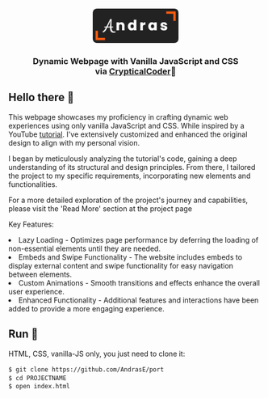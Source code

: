 <br>
<p align="center">
  <a href="https://andrasegyed.netlify.app/" target="_blank" rel="noopener noreferrer">
  <img src="https://github.com/AndrasE/raw-readme/blob/main/port-readme-img.png?raw=true" width="170px">
  </a>
</p>

<h3 align="center">
Dynamic Webpage with Vanilla JavaScript and CSS 
<br>
via <a href="https://www.youtube.com/@CrypticalCoder" target="_blank" rel="noopener noreferrer">CrypticalCoder</a>💯
</h3>

## Hello there 👋

<p>This webpage showcases my proficiency in crafting dynamic web experiences using only vanilla JavaScript and CSS. While inspired by a YouTube <a href=https://youtu.be/zJE-ze4TfXc target="_blank" rel="noopener noreferrer">tutorial</a>. I've extensively customized and enhanced the original design to align with my personal vision.</p>

<p>I began by meticulously analyzing the tutorial's code, gaining a deep understanding of its structural and design principles. From there, I tailored the project to my specific requirements, incorporating new elements and functionalities. </p>

<p>For a more detailed exploration of the project's journey and capabilities, please visit the 'Read More' section at the project page</p>

<p> Key Features: 
<li>Lazy Loading - Optimizes page performance by deferring the loading of non-essential elements until they are needed. </li> 
<li>Embeds and Swipe Functionality - The website includes embeds to display external content and swipe functionality for easy navigation between elements.</li> 
<li>Custom Animations - Smooth transitions and effects enhance the overall user experience.</li> 
<li> Enhanced Functionality - Additional features and interactions have been added to provide a more engaging experience. </li> 
</p>

## Run 🚀

HTML, CSS, vanilla-JS only, you just need to clone it:

```sh
$ git clone https://github.com/AndrasE/port
$ cd PROJECTNAME
$ open index.html
```
